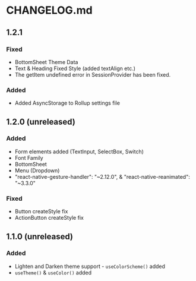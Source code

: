 # CHANGELOG.md

## 1.2.1

### Fixed

- BottomSheet Theme Data
- Text & Heading Fixed Style (added textAlign etc.)
- The getItem undefined error in SessionProvider has been fixed.

### Added

- Added AsyncStorage to Rollup settings file

## 1.2.0 (unreleased)

### Added

- Form elements added (TextInput, SelectBox, Switch)
- Font Family
- BottomSheet
- Menu (Dropdown)
- "react-native-gesture-handler": "~2.12.0", & "react-native-reanimated": "~3.3.0"

### Fixed

- Button createStyle fix
- ActionButton createStyle fix

## 1.1.0 (unreleased)

### Added

- Lighten and Darken theme support - `useColorScheme()` added
- `useTheme()` & `useColor()` added
